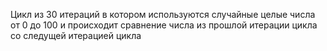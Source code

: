 Цикл из 30 итераций в котором используются случайные целые числа от 0 до 100 и происходит сравнение числа из прошлой итерации цикла со следущей итерацией цикла

